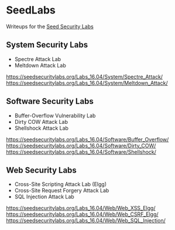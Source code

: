 # SeedLabs
Writeups for the [Seed Security Labs](https://seedsecuritylabs.org/)


## System Security Labs
- Spectre Attack Lab
- Meltdown Attack Lab

https://seedsecuritylabs.org/Labs_16.04/System/Spectre_Attack/
https://seedsecuritylabs.org/Labs_16.04/System/Meltdown_Attack/

## Software Security Labs
- Buffer-Overflow Vulnerability Lab
- Dirty COW Attack Lab
- Shellshock Attack Lab


https://seedsecuritylabs.org/Labs_16.04/Software/Buffer_Overflow/
https://seedsecuritylabs.org/Labs_16.04/Software/Dirty_COW/
https://seedsecuritylabs.org/Labs_16.04/Software/Shellshock/



## Web Security Labs
- Cross-Site Scripting Attack Lab (Elgg)
- Cross-Site Request Forgery Attack Lab
- SQL Injection Attack Lab


https://seedsecuritylabs.org/Labs_16.04/Web/Web_XSS_Elgg/
https://seedsecuritylabs.org/Labs_16.04/Web/Web_CSRF_Elgg/
https://seedsecuritylabs.org/Labs_16.04/Web/Web_SQL_Injection/

